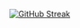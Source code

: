[![GitHub Streak](https://streak-stats.demolab.com/?user=sudo-mario&border_radius=6)](https://github.com/sudo-mario)
